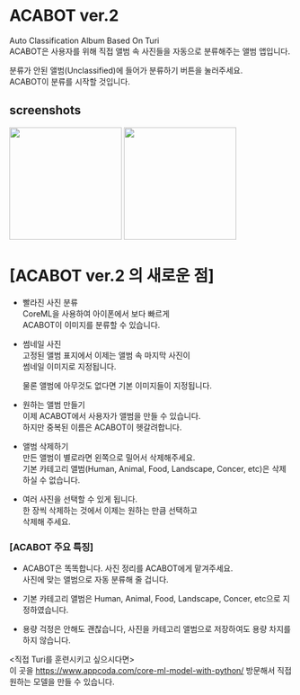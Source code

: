 <h1> ACABOT ver.2 </h1>
Auto Classification Album Based On Turi <br>
ACABOT은 사용자를 위해 직접 앨범 속 사진들을 자동으로 분류해주는 앨범 앱입니다.    
  
  
분류가 안된 앨범(Unclassified)에 들어가 분류하기 버튼을 눌러주세요.  
ACABOT이 분류를 시작할 것입니다.
<h2>screenshots</h2>  
<div>
<img width="200" src="https://user-images.githubusercontent.com/28393778/50203946-7c842400-03a6-11e9-9c93-ff2c00cd809a.png"></img>
<img width="200" src="https://user-images.githubusercontent.com/28393778/50203967-8a39a980-03a6-11e9-8f7b-bc3e1cb12f7b.jpg"></img>
</div>

   

# [ACABOT ver.2 의 새로운 점]
 - 빨라진 사진 분류    
   CoreML을 사용하여 아이폰에서 보다 빠르게  
   ACABOT이 이미지를 분류할 수 있습니다.
   
 - 썸네일 사진    
   고정된 앨범 표지에서 이제는 앨범 속 마지막 사진이  
   썸네일 이미지로 지정됩니다.  
   
   물론 앨범에 아무것도 없다면 기본 이미지들이 지정됩니다.  
   
 - 원하는 앨범 만들기  
   이제 ACABOT에서 사용자가 앨범을 만들 수 있습니다.  
   하지만 중복된 이름은 ACABOT이 헷갈려합니다.  
 
 - 앨범 삭제하기  
   만든 앨범이 별로라면 왼쪽으로 밀어서 삭제해주세요.  
   기본 카테고리 앨범(Human, Animal, Food, Landscape, Concer, etc)은 삭제하실 수 없습니다.  
   
 - 여러 사진을 선택할 수 있게 됩니다.  
   한 장씩 삭제하는 것에서 이제는 원하는 만큼 선택하고  
   삭제해 주세요.  
   
 <h3>[ACABOT 주요 특징]</h3>
   
 - ACABOT은 똑똑합니다. 사진 정리를 ACABOT에게 맡겨주세요.      
   사진에 맞는 앨범으로 자동 분류해 줄 겁니다.  
   
 - 기본 카테고리 앨범은 Human, Animal, Food, Landscape, Concer, etc으로
   지정하였습니다.  
   
 - 용량 걱정은 안해도 괜찮습니다, 사진을 카테고리 앨범으로 저장하여도 용량 차지를 하지 않습니다.  
   
   
 
 <직접 Turi를 훈련시키고 싶으시다면>  
 이 곳을 https://www.appcoda.com/core-ml-model-with-python/ 방문해서 직접 원하는 모델을 만들 수 있습니다.  
